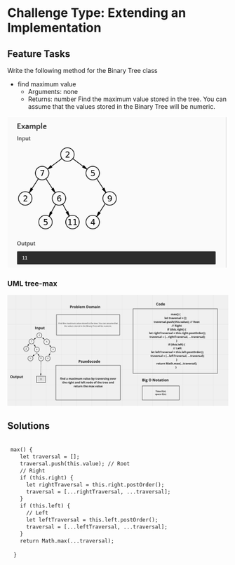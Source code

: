 # Challenge Type: Extending an Implementation

## Feature Tasks

Write the following method for the Binary Tree class

- find maximum value
  - Arguments: none
  - Returns: number
Find the maximum value stored in the tree. You can assume that the values stored in the Binary Tree will be numeric.


![example](Tree-max.png)

### UML tree-max

![Binary Tree max value](BT-max.png)
## Solutions

```

 max() {
    let traversal = [];
    traversal.push(this.value); // Root
    // Right
    if (this.right) {
      let rightTraversal = this.right.postOrder();
      traversal = [...rightTraversal, ...traversal];
    }
    if (this.left) {
      // Left
      let leftTraversal = this.left.postOrder();
      traversal = [...leftTraversal, ...traversal];
    }
    return Math.max(...traversal);

  }

```
